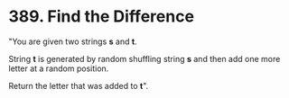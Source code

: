 # 389. Find the Difference
"You are given two strings **s** and **t**.

String **t** is generated by random shuffling string **s** and then add one more letter at a random position.

Return the letter that was added to **t**".